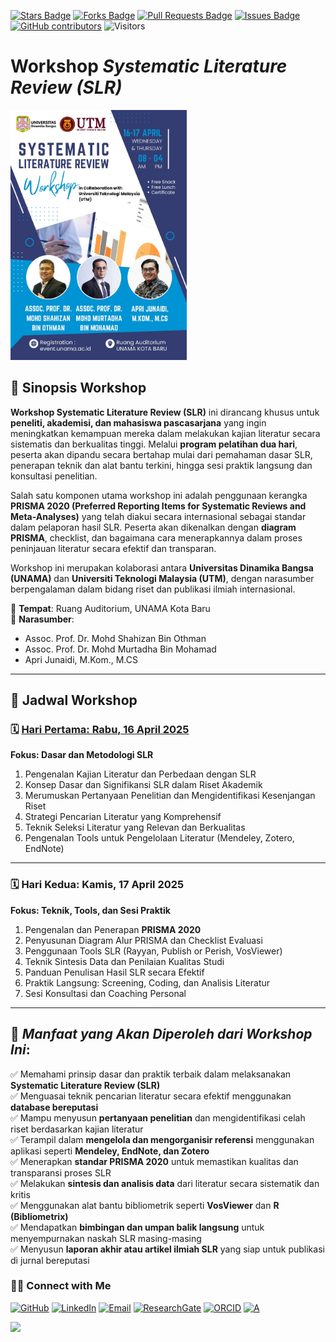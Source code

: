 <a href="https://github.com/drshahizan/short-course/stargazers"><img src="https://img.shields.io/github/stars/drshahizan/short-course" alt="Stars Badge"/></a>
<a href="https://github.com/drshahizan/short-course/network/members"><img src="https://img.shields.io/github/forks/drshahizan/short-course" alt="Forks Badge"/></a>
<a href="https://github.com/drshahizan/short-course/pulls"><img src="https://img.shields.io/github/issues-pr/drshahizan/short-course" alt="Pull Requests Badge"/></a>
<a href="https://github.com/drshahizan/short-course"><img src="https://img.shields.io/github/issues/drshahizan/short-course" alt="Issues Badge"/></a>
<a href="https://github.com/drshahizan/short-course/graphs/contributors"><img alt="GitHub contributors" src="https://img.shields.io/github/contributors/drshahizan/short-course?color=2b9348"></a>
![Visitors](https://api.visitorbadge.io/api/visitors?path=https%3A%2F%2Fgithub.com%2Fdrshahizan%2Fshort-course&labelColor=%23d9e3f0&countColor=%23697689&style=flat)


# Workshop *Systematic Literature Review (SLR)*

<a href="https://github.com/drshahizan/short-course/blob/main/workshop/25unama">
 <img src="https://github.com/drshahizan/short-course/blob/main/workshop/image/Unama%20SLR.jpeg" alt="Dr Shahizan SLR"  height="400">
</a> 

## 📌 Sinopsis Workshop

**Workshop Systematic Literature Review (SLR)** ini dirancang khusus untuk **peneliti, akademisi, dan mahasiswa pascasarjana** yang ingin meningkatkan kemampuan mereka dalam melakukan kajian literatur secara sistematis dan berkualitas tinggi. Melalui **program pelatihan dua hari**, peserta akan dipandu secara bertahap mulai dari pemahaman dasar SLR, penerapan teknik dan alat bantu terkini, hingga sesi praktik langsung dan konsultasi penelitian.

Salah satu komponen utama workshop ini adalah penggunaan kerangka **PRISMA 2020 (Preferred Reporting Items for Systematic Reviews and Meta-Analyses)** yang telah diakui secara internasional sebagai standar dalam pelaporan hasil SLR. Peserta akan dikenalkan dengan **diagram PRISMA**, checklist, dan bagaimana cara menerapkannya dalam proses peninjauan literatur secara efektif dan transparan.

Workshop ini merupakan kolaborasi antara **Universitas Dinamika Bangsa (UNAMA)** dan **Universiti Teknologi Malaysia (UTM)**, dengan narasumber berpengalaman dalam bidang riset dan publikasi ilmiah internasional.

📍 **Tempat**: Ruang Auditorium, UNAMA Kota Baru  
🎤 **Narasumber**:  
- Assoc. Prof. Dr. Mohd Shahizan Bin Othman  
- Assoc. Prof. Dr. Mohd Murtadha Bin Mohamad  
- Apri Junaidi, M.Kom., M.CS

---

## 📅 Jadwal Workshop

### 🗓 **[Hari Pertama: Rabu, 16 April 2025](/mat/s1.md)**  
**Fokus: Dasar dan Metodologi SLR**

1. Pengenalan Kajian Literatur dan Perbedaan dengan SLR  
2. Konsep Dasar dan Signifikansi SLR dalam Riset Akademik  
3. Merumuskan Pertanyaan Penelitian dan Mengidentifikasi Kesenjangan Riset  
4. Strategi Pencarian Literatur yang Komprehensif  
5. Teknik Seleksi Literatur yang Relevan dan Berkualitas  
6. Pengenalan Tools untuk Pengelolaan Literatur (Mendeley, Zotero, EndNote)

---

### 🗓 **Hari Kedua: Kamis, 17 April 2025**  
**Fokus: Teknik, Tools, dan Sesi Praktik**

1. Pengenalan dan Penerapan **PRISMA 2020**  
2. Penyusunan Diagram Alur PRISMA dan Checklist Evaluasi  
3. Penggunaan Tools SLR (Rayyan, Publish or Perish, VosViewer)  
4. Teknik Sintesis Data dan Penilaian Kualitas Studi  
5. Panduan Penulisan Hasil SLR secara Efektif  
6. Praktik Langsung: Screening, Coding, dan Analisis Literatur  
7. Sesi Konsultasi dan Coaching Personal

---

## 🎯 *Manfaat yang Akan Diperoleh dari Workshop Ini*:

✅ Memahami prinsip dasar dan praktik terbaik dalam melaksanakan **Systematic Literature Review (SLR)**  
✅ Menguasai teknik pencarian literatur secara efektif menggunakan **database bereputasi**  
✅ Mampu menyusun **pertanyaan penelitian** dan mengidentifikasi celah riset berdasarkan kajian literatur  
✅ Terampil dalam **mengelola dan mengorganisir referensi** menggunakan aplikasi seperti **Mendeley, EndNote, dan Zotero**  
✅ Menerapkan **standar PRISMA 2020** untuk memastikan kualitas dan transparansi proses SLR  
✅ Melakukan **sintesis dan analisis data** dari literatur secara sistematik dan kritis  
✅ Menggunakan alat bantu bibliometrik seperti **VosViewer** dan **R (Bibliometrix)**  
✅ Mendapatkan **bimbingan dan umpan balik langsung** untuk menyempurnakan naskah SLR masing-masing  
✅ Menyusun **laporan akhir atau artikel ilmiah SLR** yang siap untuk publikasi di jurnal bereputasi

### 🙌🏻 Connect with Me
<p align="left">
    <a href="https://github.com/drshahizan" target="_blank"><img alt="GitHub" src="https://img.shields.io/badge/-@drshahizan-181717?style=flat-square&logo=GitHub&logoColor=white"></a>
    <a href="https://www.linkedin.com/in/drshahizan" target="_blank"><img alt="LinkedIn" src="https://img.shields.io/badge/-drshahizan-blue?style=flat-square&logo=Linkedin&logoColor=white&link=https://www.linkedin.com/in/drshahizan/"></a>
    <a href="mailto:shahizan@utm.my" target="_blank"><img alt="Email" src="https://img.shields.io/badge/-shahizan@utm.my-c14438?style=flat-square&logo=Gmail&logoColor=white&link=mailto:shahizan@utm.my.com"></a>
    <a href="https://www.researchgate.net/profile/Mohd-Othman-28" target="_blank"><img alt="ResearchGate" src="https://img.shields.io/badge/-ResearchGate-00CCBB?style=flat-square&logo=ResearchGate&logoColor=white"></a>
    <a href="https://orcid.org/0000-0003-4261-1873" target="_blank"><img alt="ORCID" src="https://img.shields.io/badge/-ORCID-A6CE39?style=flat-square&logo=ORCID&logoColor=white"></a> 
 <a href="https://visitorbadge.io/status?path=https%3A%2F%2Fgithub.com%2Fdrshahizan" target="_blank"><img alt="A" src="https://api.visitorbadge.io/api/visitors?path=https%3A%2F%2Fgithub.com%2Fdrshahizan&labelColor=%23697689&countColor=%23555555&style=plastic"></a>
 
![](https://hit.yhype.me/github/profile?user_id=81284918)
</p>

